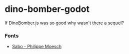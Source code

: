 # dino-bomber-godot
If DinoBomber.js was so good why wasn't there a sequel?

### Fonts
- [Sabo - Philippe Moesch](https://www.behance.net/gallery/16531089/Free-Font-Sabo#)
